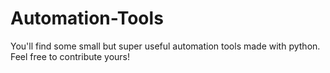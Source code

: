 # Automation-Tools
You'll find some small but super useful automation tools made with python. Feel free to contribute yours!
